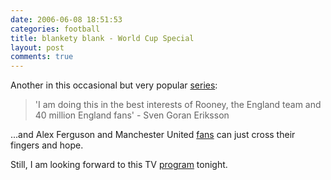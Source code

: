 ```yaml
---
date: 2006-06-08 18:51:53
categories: football
title: blankety blank - World Cup Special
layout: post
comments: true
---
```

Another in this occasional but very popular
[series](http://www.nbrightside.com/blog/2006/04/03/blankety-blank-competition/):

> 'I am doing this in the best interests of Rooney, the England team and
> 40 million England fans' - Sven Goran Eriksson

...and Alex Ferguson and Manchester United
[fans](http://www.nbrightside.com/blog/2006/05/30/mufc-england-2/) can
just cross their fingers and hope.

Still, I am looking forward to this TV
[program](http://www.channel4.com/more4/microsites/S/sven/) tonight.

